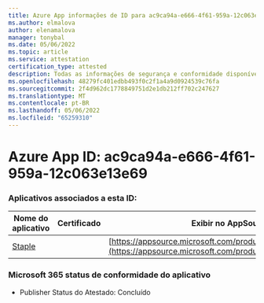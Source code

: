 ```yaml
---
title: Azure App informações de ID para ac9ca94a-e666-4f61-959a-12c063e13e69
ms.author: elmalova
author: elenamalova
manager: tonybal
ms.date: 05/06/2022
ms.topic: article
ms.service: attestation
certification_type: attested
description: Todas as informações de segurança e conformidade disponíveis para ac9ca94a-e666-4f61-959a-12c063e13e69.
ms.openlocfilehash: 48279fc401edbb493f0c2f1a4a9d0924539c76fa
ms.sourcegitcommit: 2f4d962dc1778849751d2e1db212ff702c247627
ms.translationtype: MT
ms.contentlocale: pt-BR
ms.lasthandoff: 05/06/2022
ms.locfileid: "65259310"
---
```

# <a name="azure-app-id-ac9ca94a-e666-4f61-959a-12c063e13e69"></a>Azure App ID: ac9ca94a-e666-4f61-959a-12c063e13e69


### <a name="apps-associated-with-this-id"></a>Aplicativos associados a esta ID:
| **Nome do aplicativo** | **Certificado** | **Exibir no AppSource** |
|--------------|---------------|-----------------------|
| [Staple](../forward/WA200003281.md) |  | [https://appsource.microsoft.com/product/office/WA200003281](https://appsource.microsoft.com/product/office/WA200003281) |

### <a name="microsoft-365-app-compliance-status"></a>Microsoft 365 status de conformidade do aplicativo
- Publisher Status do Atestado: Concluído
